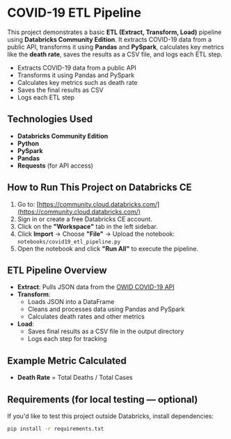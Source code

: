 # COVID-19 ETL Pipeline


This project demonstrates a basic **ETL (Extract, Transform, Load)** pipeline using **Databricks Community Edition**. It extracts COVID-19 data from a public API, transforms it using **Pandas** and **PySpark**, calculates key metrics like the **death rate**, saves the results as a CSV file, and logs each ETL step.

- Extracts COVID-19 data from a public API
- Transforms it using Pandas and PySpark
- Calculates key metrics such as death rate
- Saves the final results as CSV
- Logs each ETL step

## Technologies Used

- **Databricks Community Edition**
- **Python**
- **PySpark**
- **Pandas**
- **Requests** (for API access)


## How to Run This Project on Databricks CE

1. Go to: [https://community.cloud.databricks.com/](https://community.cloud.databricks.com/)
2. Sign in or create a free Databricks CE account.
3. Click on the **"Workspace"** tab in the left sidebar.
4. Click **Import** → Choose **"File"** → Upload the notebook:  
   `notebooks/covid19_etl_pipeline.py`
5. Open the notebook and click **"Run All"** to execute the pipeline.


## ETL Pipeline Overview

- **Extract**: Pulls JSON data from the [OWID COVID-19 API](https://github.com/owid/covid-19-data)
- **Transform**:
  - Loads JSON into a DataFrame
  - Cleans and processes data using Pandas and PySpark
  - Calculates death rates and other metrics
- **Load**:
  - Saves final results as a CSV file in the output directory
  - Logs each step for tracking


## Example Metric Calculated

- **Death Rate** = Total Deaths / Total Cases

## Requirements (for local testing — optional)

If you'd like to test this project outside Databricks, install dependencies:

```bash
pip install -r requirements.txt
